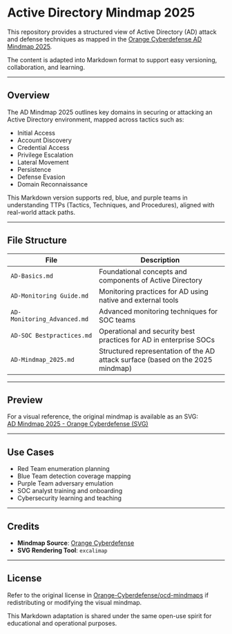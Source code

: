 # Active Directory Mindmap 2025

This repository provides a structured view of Active Directory (AD) attack and defense techniques as mapped in the [Orange Cyberdefense AD Mindmap 2025](https://orange-cyberdefense.github.io/ocd-mindmaps/img/mindmap_ad_dark_classic_2025.03.excalidraw.svg).

The content is adapted into Markdown format to support easy versioning, collaboration, and learning.

---

## Overview

The AD Mindmap 2025 outlines key domains in securing or attacking an Active Directory environment, mapped across tactics such as:

- Initial Access
- Account Discovery
- Credential Access
- Privilege Escalation
- Lateral Movement
- Persistence
- Defense Evasion
- Domain Reconnaissance

This Markdown version supports red, blue, and purple teams in understanding TTPs (Tactics, Techniques, and Procedures), aligned with real-world attack paths.

---

## File Structure

| File | Description |
|------|-------------|
| `AD-Basics.md` | Foundational concepts and components of Active Directory |
| `AD-Monitoring Guide.md` | Monitoring practices for AD using native and external tools |
| `AD-Monitoring_Advanced.md` | Advanced monitoring techniques for SOC teams |
| `AD-SOC Bestpractices.md` | Operational and security best practices for AD in enterprise SOCs |
| `AD-Mindmap_2025.md` | Structured representation of the AD attack surface (based on the 2025 mindmap) |

---

## Preview

For a visual reference, the original mindmap is available as an SVG:  
[AD Mindmap 2025 - Orange Cyberdefense (SVG)](https://orange-cyberdefense.github.io/ocd-mindmaps/img/mindmap_ad_dark_classic_2025.03.excalidraw.svg)

---

## Use Cases

- Red Team enumeration planning  
- Blue Team detection coverage mapping  
- Purple Team adversary emulation  
- SOC analyst training and onboarding  
- Cybersecurity learning and teaching

---

## Credits

- **Mindmap Source**: [Orange Cyberdefense](https://github.com/Orange-Cyberdefense/ocd-mindmaps)
- **SVG Rendering Tool**: `excalimap`

---

## License

Refer to the original license in [Orange-Cyberdefense/ocd-mindmaps](https://github.com/Orange-Cyberdefense/ocd-mindmaps) if redistributing or modifying the visual mindmap.

This Markdown adaptation is shared under the same open-use spirit for educational and operational purposes.
